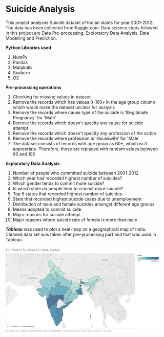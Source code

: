 # Suicide Analysis

This project analyses Suicide dataset of Indian states for year 2001-2012. The data has been collected from Kaggle.com. Data science steps followed in this project are Data Pre-processing, Exploratory Data Analysis, Data Modelling and Prediction.

**Python Libraries used**

1. NumPy
2. Pandas
3. Matplotib
4. Seaborn
5. OS

**Pre-processing operations**

1. Checking for missing values in dataset
2. Remove the records which has values 0-100+ in the age group column which would make the dataset unclear for analysis
3. Remove the records where cause type of the suicide is 'Illegitimate Pregnancy' for 'Male'
4. Remove the records which doesn't specify any cause for suicide attempt
5. Remove the records which doesn't specify any profession of the victim
6. Remove the records where profession is 'Housewife' for 'Male'
7. The dataset consists of records with age group as 60+, which isn't appropriate. Therefore, those are replaced with random values between 60 and 100

**Exploratory Data Analysis**

1. Number of people who committed suicide between 2001-2012
2. Which year had recorded highest number of suicides?
3. Which gender tends to commit more suicide?
4. In which state do people tend to commit more suicide?
5. Top 5 states that recorded highest number of suicides
6. State that recorded highest suicide cases due to unemployment
7. Distribution of male and female suicides amongst different age groups
8. Means adopted to commit suicide
9. Major reasons for suicide attempt
10. Major reasons where suicide rate of female is more than male

***Tableau*** was used to plot a heat-map on a geographical map of India. Cleaned data set was taken after pre-processing part and that was used in Tableau.

![India HeatMap](IndiaHeatMap.png)